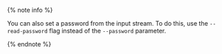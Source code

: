 {% note info %}

You can also set a password from the input stream. To do this, use the `--read-password` flag instead of the `--password` parameter.

{% endnote %}


